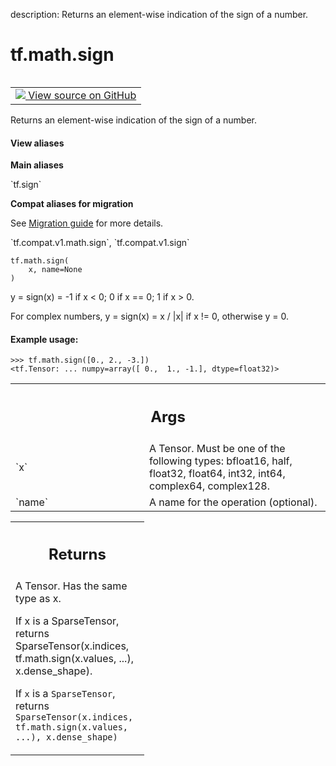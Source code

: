 description: Returns an element-wise indication of the sign of a number.

<div itemscope itemtype="http://developers.google.com/ReferenceObject">
<meta itemprop="name" content="tf.math.sign" />
<meta itemprop="path" content="Stable" />
</div>

# tf.math.sign

<!-- Insert buttons and diff -->

<table class="tfo-notebook-buttons tfo-api nocontent" align="left">
<td>
  <a target="_blank" href="https://github.com/tensorflow/tensorflow/blob/r2.3/tensorflow/python/ops/math_ops.py#L685-L721">
    <img src="https://www.tensorflow.org/images/GitHub-Mark-32px.png" />
    View source on GitHub
  </a>
</td>
</table>



Returns an element-wise indication of the sign of a number.

<section class="expandable">
  <h4 class="showalways">View aliases</h4>
  <p>
<b>Main aliases</b>
<p>`tf.sign`</p>

<b>Compat aliases for migration</b>
<p>See
<a href="https://www.tensorflow.org/guide/migrate">Migration guide</a> for
more details.</p>
<p>`tf.compat.v1.math.sign`, `tf.compat.v1.sign`</p>
</p>
</section>

<pre class="devsite-click-to-copy prettyprint lang-py tfo-signature-link">
<code>tf.math.sign(
    x, name=None
)
</code></pre>



<!-- Placeholder for "Used in" -->

y = sign(x) = -1 if x < 0; 0 if x == 0; 1 if x > 0.

For complex numbers, y = sign(x) = x / |x| if x != 0, otherwise y = 0.

#### Example usage:



```
>>> tf.math.sign([0., 2., -3.])
<tf.Tensor: ... numpy=array([ 0.,  1., -1.], dtype=float32)>
```

<!-- Tabular view -->
 <table class="responsive fixed orange">
<colgroup><col width="214px"><col></colgroup>
<tr><th colspan="2"><h2 class="add-link">Args</h2></th></tr>

<tr>
<td>
`x`
</td>
<td>
A Tensor. Must be one of the following types: bfloat16, half, float32,
float64, int32, int64, complex64, complex128.
</td>
</tr><tr>
<td>
`name`
</td>
<td>
A name for the operation (optional).
</td>
</tr>
</table>



<!-- Tabular view -->
 <table class="responsive fixed orange">
<colgroup><col width="214px"><col></colgroup>
<tr><th colspan="2"><h2 class="add-link">Returns</h2></th></tr>
<tr class="alt">
<td colspan="2">
A Tensor. Has the same type as x.

If x is a SparseTensor, returns SparseTensor(x.indices,
tf.math.sign(x.values, ...), x.dense_shape).

If `x` is a `SparseTensor`, returns
`SparseTensor(x.indices, tf.math.sign(x.values, ...), x.dense_shape)`
</td>
</tr>

</table>

